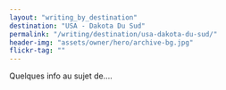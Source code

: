 ```yaml
---
layout: "writing_by_destination"
destination: "USA - Dakota Du Sud"
permalink: "/writing/destination/usa-dakota-du-sud/"
header-img: "assets/owner/hero/archive-bg.jpg"
flickr-tag: ""
---
```


Quelques info au sujet de....